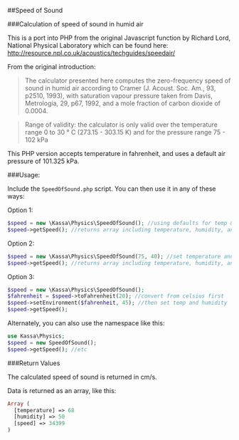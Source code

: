 ##Speed of Sound

###Calculation of speed of sound in humid air

This is a port into PHP from the original Javascript function by Richard Lord, National Physical Laboratory which can be found here: http://resource.npl.co.uk/acoustics/techguides/speedair/

From the original introduction:

> The calculator presented here computes the zero-frequency speed of sound in humid air according to Cramer (J. Acoust. Soc. Am., 93, p2510, 1993), with saturation vapour pressure taken from Davis, Metrologia, 29, p67, 1992, and a mole fraction of carbon dioxide of 0.0004.

> Range of validity: the calculator is only valid over the temperature range 0 to 30 ° C (273.15 - 303.15 K) and for the pressure range 75 - 102 kPa

This PHP version accepts temperature in fahrenheit, and uses a default air pressure of 101.325 kPa.

###Usage:

Include the `SpeedOfSound.php` script. You can then use it in any of these ways:

Option 1:

```php
$speed = new \Kassa\Physics\SpeedOfSound(); //using defaults for temp & humidity
$speed->getSpeed(); //returns array including temperature, humidity, and speed of sound
```

Option 2:

```php
$speed = new \Kassa\Physics\SpeedOfSound(75, 40); //set temperature and humidity
$speed->getSpeed(); //returns array including temperature, humidity, and speed of sound
```

Option 3:

```php
$speed = new \Kassa\Physics\SpeedOfSound();
$fahrenheit = $speed->toFahrenheit(20); //convert from celsius first
$speed->setEnvironment($fahrenheit, 45); //then set temp and humidity
$speed->getSpeed();
```

Alternately, you can also use the namespace like this:

```php
use Kassa\Physics;
$speed = new SpeedOfSound();
$speed->getSpeed(); //etc
```

###Return Values

The calculated speed of sound is returned in cm/s.

Data is returned as an array, like this:

```php
Array ( 
  [temperature] => 68
  [humidity] => 50
  [speed] => 34399
)
```
